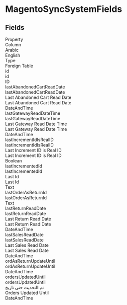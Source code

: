 
<div class='tableName'>


# MagentoSyncSystemFields
</div>


<ContentFilter/>

<div class='searchable'>

## Fields

<div class="nama-table">
<div class="row header-row">
<div class="cell">Property</div>
<div class="cell">Column</div>
<div class="cell">Arabic</div>
<div class="cell">English</div>
<div class="cell">Type</div>
<div class="cell">Foreign Table</div>
</div><div class="row searchable" id="id">
<div class="cell" data-label="Property">id</div>
<div class="cell" data-label="Column">id</div>
<div class="cell" data-label="Arabic"></div>
<div class="cell" data-label="English"></div>
<div class="cell" data-label="Type">ID</div>

</div>

<div class="row searchable" id="lastAbandonedCartReadDate">
<div class="cell" data-label="Property">lastAbandonedCartReadDate</div>
<div class="cell" data-label="Column">lastAbandonedCartReadDate</div>
<div class="cell" data-label="Arabic">Last Abandoned Cart Read Date</div>
<div class="cell" data-label="English">Last Abandoned Cart Read Date</div>
<div class="cell" data-label="Type">DateAndTime</div>

</div>

<div class="row searchable" id="lastGatewayReadDateTime">
<div class="cell" data-label="Property">lastGatewayReadDateTime</div>
<div class="cell" data-label="Column">lastGatewayReadDateTime</div>
<div class="cell" data-label="Arabic">Last Gateway Read Date Time</div>
<div class="cell" data-label="English">Last Gateway Read Date Time</div>
<div class="cell" data-label="Type">DateAndTime</div>

</div>

<div class="row searchable" id="lastIncrementIdIsRealID">
<div class="cell" data-label="Property">lastIncrementIdIsRealID</div>
<div class="cell" data-label="Column">lastIncrementIdIsRealID</div>
<div class="cell" data-label="Arabic">Last Increment ID is Real ID</div>
<div class="cell" data-label="English">Last Increment ID is Real ID</div>
<div class="cell" data-label="Type">Boolean</div>

</div>

<div class="row searchable" id="lastIncrementedId">
<div class="cell" data-label="Property">lastIncrementedId</div>
<div class="cell" data-label="Column">lastIncrementedId</div>
<div class="cell" data-label="Arabic">Last Id</div>
<div class="cell" data-label="English">Last Id</div>
<div class="cell" data-label="Type">Text</div>

</div>

<div class="row searchable" id="lastOrderAsReturnId">
<div class="cell" data-label="Property">lastOrderAsReturnId</div>
<div class="cell" data-label="Column">lastOrderAsReturnId</div>
<div class="cell" data-label="Arabic"></div>
<div class="cell" data-label="English"></div>
<div class="cell" data-label="Type">Text</div>

</div>

<div class="row searchable" id="lastReturnReadDate">
<div class="cell" data-label="Property">lastReturnReadDate</div>
<div class="cell" data-label="Column">lastReturnReadDate</div>
<div class="cell" data-label="Arabic">Last Return Read Date</div>
<div class="cell" data-label="English">Last Return Read Date</div>
<div class="cell" data-label="Type">DateAndTime</div>

</div>

<div class="row searchable" id="lastSalesReadDate">
<div class="cell" data-label="Property">lastSalesReadDate</div>
<div class="cell" data-label="Column">lastSalesReadDate</div>
<div class="cell" data-label="Arabic">Last Sales Read Date</div>
<div class="cell" data-label="English">Last Sales Read Date</div>
<div class="cell" data-label="Type">DateAndTime</div>

</div>

<div class="row searchable" id="ordAsReturnUpdateUntil">
<div class="cell" data-label="Property">ordAsReturnUpdateUntil</div>
<div class="cell" data-label="Column">ordAsReturnUpdateUntil</div>
<div class="cell" data-label="Arabic"></div>
<div class="cell" data-label="English"></div>
<div class="cell" data-label="Type">DateAndTime</div>

</div>

<div class="row searchable" id="ordersUpdatedUntil">
<div class="cell" data-label="Property">ordersUpdatedUntil</div>
<div class="cell" data-label="Column">ordersUpdatedUntil</div>
<div class="cell" data-label="Arabic">تم التحديث حتى تاريخ</div>
<div class="cell" data-label="English">Orders Updated Until</div>
<div class="cell" data-label="Type">DateAndTime</div>

</div>


</div>
</div>

